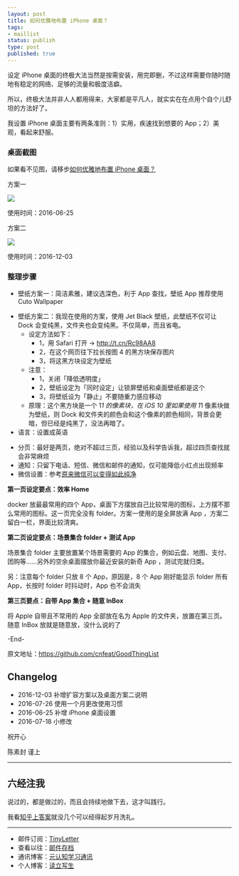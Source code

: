```yaml
--- 
layout: post
title: 如何优雅地布置 iPhone 桌面？
tags: 
- maillist
status: publish
type: post
published: true
---
```


设定 iPhone 桌面的终极大法当然是按需安装，用完即删，不过这样需要你随时随地有稳定的网络、足够的流量和极度洁癖。

所以，终极大法并非人人都用得来，大家都是平凡人，就实实在在点用个自个儿舒坦的方法好了。

我设置 iPhone 桌面主要有两条准则：1）实用，疾速找到想要的 App；2）美观，看起来舒服。

### 桌面截图

如果看不见图，请移步[如何优雅地布置 iPhone 桌面？](http://www.mesule.com/2016/12/MyiPhoneDestopSetting)

方案一

![](http://openmindclub.qiniudn.com/omt/iPhoneScr03.jpg)


使用时间：2016-06-25

方案二

![](http://openmindclub.qiniudn.com/omt/iPhoneScr04.jpg)

使用时间：2016-12-03


### 整理步骤


* 壁纸方案一：简洁素雅，建议选深色，利于 App 查找，壁纸 App 推荐使用 Cuto Wallpaper
- 壁纸方案二：我现在使用的方案，使用 Jet Black 壁纸，此壁纸不仅可让 Dock 会变纯黑，文件夹也会变纯黑。不仅简单，而且省电。
	- 设定方法如下：
		+ 1，用 Safari 打开 → http://t.cn/Rc98AA8
		+ 2，在这个网页往下拉长按图 4 的黑方块保存图片  
		+ 3，将这黑方块设定为壁纸  
	- 注意：
		- 1，关闭「降低透明度」  
		- 2，壁纸设定为「同时设定」让锁屏壁纸和桌面壁纸都是这个  
		- 3，将壁纸设为「静止」不要随重力感应移动  
	+ 原理：这个黑方块是一个 1*1 的像素块，在 iOS 10 里如果使用 1*1 像素块做为壁纸，则 Dock 和文件夹的颜色会和这个像素的颜色相同，背景会更暗，但已经是纯黑了，没法再暗了。
- 语言：设置成英语
* 分页：最好是两页，绝对不超过三页，经验以及科学告诉我，超过四页查找就会非常麻烦
* 通知：只留下电话、短信、微信和邮件的通知，仅可能降低小红点出现频率
* 微信设置：参考[原来微信可以变得如此纯净](http://mp.weixin.qq.com/s?__biz=MjM5MjAyNDUyMA==&mid=2650490831&idx=2&sn=0d12425c93665efc9c99d5c49ce1b087&scene=0#rd)

**第一页设定要点：效率 Home**

docker 放最最常用的四个 App，桌面下方摆放自己比较常用的图标，上方摆不那么常用的图标。这一页完全没有 folder。方案一使用的是全屏放满 App ，方案二留白一栏，界面比较清爽。


**第二页设定要点：场景集合 folder + 测试 App**

场景集合 folder 主要放置某个场景需要的 App 的集合，例如云盘、地图、支付、团购等……另外的空余桌面摆放你最近安装的新奇 App ，测试完就归类。

另：注意每个 folder 只放 8 个 App，原因是，8 个 App 刚好能显示 folder 所有 App，长按时 folder 时抖动时，App 也不会消失


**第三页要点：自带 App 集合 + 随意 InBox**

将 Apple 自带且不常用的 App 全部放在名为 Apple 的文件夹，放置在第三页。随意 InBox 放就是随意放，没什么说的了

-End-

原文地址：https://github.com/cnfeat/GoodThingList


## Changelog

- 2016-12-03 补增扩容方案以及桌面方案二说明
- 2016-07-26 使用一个月更改使用习惯
- 2016-06-25 补增 iPhone 桌面设置
- 2016-07-18 小修改


祝开心

陈素封 谨上

-----

## 六经注我

说过的，都是做过的，而且会持续地做下去，这才叫践行。

我看[知乎上答案](https://www.zhihu.com/question/20508844)就没几个可以经得起岁月洗礼。

----

- 邮件订阅：[TinyLetter](http://tinyletter.com/cnfeat) 
- 查看以往：[邮件存档](http://tinyletter.com/CnFeat/archive)
- 通讯博客：[元认知学习通讯](http://mesule.com) 
- 个人博客：[读立写生](http://cnfeat.com)


